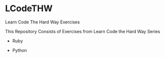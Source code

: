LCodeTHW
========

Learn Code The Hard Way Exercises


This Repository Consists of Exercises from Learn Code the Hard Way Series

* Ruby

* Python
